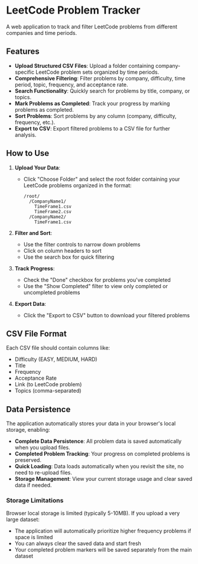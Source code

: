 # LeetCode Problem Tracker

A web application to track and filter LeetCode problems from different companies and time periods.

## Features

- **Upload Structured CSV Files**: Upload a folder containing company-specific LeetCode problem sets organized by time periods.
- **Comprehensive Filtering**: Filter problems by company, difficulty, time period, topic, frequency, and acceptance rate.
- **Search Functionality**: Quickly search for problems by title, company, or topics.
- **Mark Problems as Completed**: Track your progress by marking problems as completed.
- **Sort Problems**: Sort problems by any column (company, difficulty, frequency, etc.).
- **Export to CSV**: Export filtered problems to a CSV file for further analysis.

## How to Use

1. **Upload Your Data**:
   - Click "Choose Folder" and select the root folder containing your LeetCode problems organized in the format:
     ```
     /root/
       /CompanyName1/
         TimeFrame1.csv
         TimeFrame2.csv
       /CompanyName2/
         TimeFrame1.csv
     ```

2. **Filter and Sort**:
   - Use the filter controls to narrow down problems
   - Click on column headers to sort
   - Use the search box for quick filtering

3. **Track Progress**:
   - Check the "Done" checkbox for problems you've completed
   - Use the "Show Completed" filter to view only completed or uncompleted problems

4. **Export Data**:
   - Click the "Export to CSV" button to download your filtered problems

## CSV File Format

Each CSV file should contain columns like:
- Difficulty (EASY, MEDIUM, HARD)
- Title
- Frequency
- Acceptance Rate
- Link (to LeetCode problem)
- Topics (comma-separated)

## Data Persistence

The application automatically stores your data in your browser's local storage, enabling:

- **Complete Data Persistence**: All problem data is saved automatically when you upload files.
- **Completed Problem Tracking**: Your progress on completed problems is preserved.
- **Quick Loading**: Data loads automatically when you revisit the site, no need to re-upload files.
- **Storage Management**: View your current storage usage and clear saved data if needed.

### Storage Limitations

Browser local storage is limited (typically 5-10MB). If you upload a very large dataset:

- The application will automatically prioritize higher frequency problems if space is limited
- You can always clear the saved data and start fresh
- Your completed problem markers will be saved separately from the main dataset
